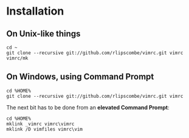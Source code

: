 # Installation

## On Unix-like things

    cd ~
    git clone --recursive git://github.com/rlipscombe/vimrc.git vimrc
    vimrc/mk

## On Windows, using Command Prompt

    cd %HOME%
    git clone --recursive git://github.com/rlipscombe/vimrc.git vimrc
    
The next bit has to be done from an **elevated Command Prompt**:

    cd %HOME%
    mklink _vimrc vimrc\vimrc
    mklink /D vimfiles vimrc\vim
